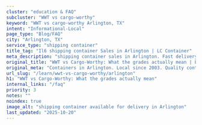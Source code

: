 ```yaml
---
cluster: "education & FAQ"
subcluster: "WWT vs cargo-worthy"
keyword: "WWT vs cargo-worthy Arlington, TX"
intent: "Informational-Local"
page_type: "Blog/FAQ"
city: "Arlington, TX"
service_type: "shipping container"
title_tag: "Il6 shipping container Sales in Arlington | LC Container"
meta_description: "shipping container sales in Arlington. Fast delivery, competitive pricing. Serving wwt vs cargo worthy area. Quote ID: KBI. Call (214) 524-4168 for your free quote today."
original_title: "WWT vs Cargo-Worthy: What the grades actually mean | LC Container"
original_meta: "Containers in Arlington. Local since 2003. Quality containers. Fast delivery. Get your free quote — call (214) 524-4168 today. LC Container — your trusted DF..."
url_slug: "/learn/wwt-vs-cargo-worthy/arlington"
h1: "WWT vs Cargo-Worthy: What the grades actually mean"
internal_links: "/faq"
priority: 3
notes: ""
noindex: true
image_alt: "shipping container available for delivery in Arlington"
last_updated: "2025-10-20"
---
```


<!-- TODO: Add unique city/inventory copy, images, and internal links here. -->
